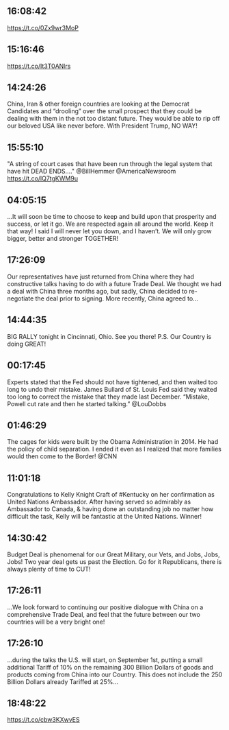 ## 16:08:42
https://t.co/0Zx9wr3MoP
## 15:16:46
https://t.co/It3T0ANlrs
## 14:24:26
China, Iran &amp; other foreign countries are looking at the Democrat Candidates and “drooling” over the small prospect that they could be dealing with them in the not too distant future. They would be able to rip off our beloved USA like never before. With President Trump, NO WAY!
## 15:55:10
"A string of court cases that have been run through the legal system that have hit DEAD ENDS...." @BillHemmer @AmericaNewsroom https://t.co/lQ7tgKWM9u
## 04:05:15
...It will soon be time to choose to keep and build upon that prosperity and success, or let it go. We are respected again all around the world. Keep it that way! I said I will never let you down, and I haven’t. We will only grow bigger, better and stronger TOGETHER!
## 17:26:09
Our representatives have just returned from China where they had constructive talks having to do with a future Trade Deal. We thought we had a deal with China three months ago, but sadly, China decided to re-negotiate the deal prior to signing. More recently, China agreed to...
## 14:44:35
BIG RALLY tonight in Cincinnati, Ohio. See you there! P.S. Our Country is doing GREAT!
## 00:17:45
Experts stated that the Fed should not have tightened, and then waited too long to undo their mistake. James Bullard of St. Louis Fed said they waited too long to correct the mistake that they made last December. “Mistake, Powell cut rate and then he started talking.” @LouDobbs
## 01:46:29
The cages for kids were built by the Obama Administration in 2014. He had the policy of child separation. I ended it even as I realized that more families would then come to the Border! @CNN
## 11:01:18
Congratulations to Kelly Knight Craft of #Kentucky on her confirmation as United Nations Ambassador. After having served so admirably as Ambassador to Canada, &amp; having done an outstanding job no matter how difficult the task, Kelly will be fantastic at the United Nations. Winner!
## 14:30:42
Budget Deal is phenomenal for our Great Military, our Vets, and Jobs, Jobs, Jobs! Two year deal gets us past the Election. Go for it Republicans, there is always plenty of time to CUT!
## 17:26:11
...We look forward to continuing our positive dialogue with China on a comprehensive Trade Deal, and feel that the future between our two countries will be a very bright one!
## 17:26:10
...during the talks the U.S. will start, on September 1st, putting a small additional Tariff of 10% on the remaining 300 Billion Dollars of goods and products coming from China into our Country. This does not include the 250 Billion Dollars already Tariffed at 25%...
## 18:48:22
https://t.co/cbw3KXwvES
